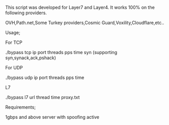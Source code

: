 This script was developed for Layer7 and Layer4.  It works 100% on the following providers.

OVH,Path.net,Some Turkey providers,Cosmic Guard,Voxility,Cloudflare,etc.. 

Usage; 

For TCP

./bypass tcp ip port threads pps time syn (supporting syn,synack,ack,pshack)

For UDP

./bypass udp ip port threads pps time

L7

./bypass l7 url thread time proxy.txt

Requirements;

1gbps and above server with spoofing active 
